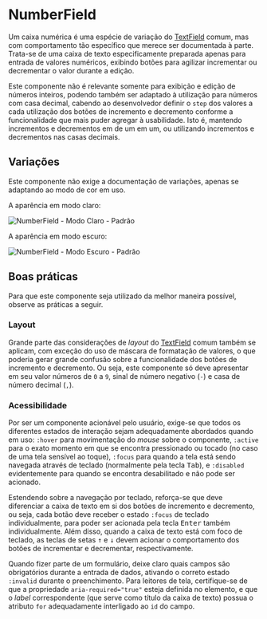 # NumberField

Um caixa numérica é uma espécie de variação do [TextField](./text-field.md) comum, mas com comportamento tão específico que merece ser documentada à parte. Trata-se de uma caixa de texto especificamente preparada apenas para entrada de valores numéricos, exibindo botões para agilizar incrementar ou decrementar o valor durante a edição.

Este componente não é relevante somente para exibição e edição de números inteiros, podendo também ser adaptado à utilização para números com casa decimal, cabendo ao desenvolvedor definir o `step` dos valores a cada utilização dos botões de incremento e decremento conforme a funcionalidade que mais puder agregar à usabilidade. Isto é, mantendo incrementos e decrementos em de um em um, ou utilizando incrementos e decrementos nas casas decimais.

## Variações

Este componente não exige a documentação de variações, apenas se adaptando ao modo de cor em uso.

A aparência em modo claro:

![NumberField - Modo Claro - Padrão](~@source/assets/images/component-numberfield-light.png)

A aparência em modo escuro:

![NumberField - Modo Escuro - Padrão](~@source/assets/images/component-numberfield-dark.png)

## Boas práticas

Para que este componente seja utilizado da melhor maneira possível, observe as práticas a seguir.

### Layout

Grande parte das considerações de _layout_ do [TextField](./text-field.md) comum também se aplicam, com exceção do uso de máscara de formatação de valores, o que poderia gerar grande confusão sobre a funcionalidade dos botões de incremento e decremento. Ou seja, este componente só deve apresentar em seu valor números de `0` a `9`, sinal de número negativo (`-`) e casa de número decimal (`,`).

### Acessibilidade

Por ser um componente acionável pelo usuário, exige-se que todos os diferentes estados de interação sejam adequadamente abordados quando em uso: `:hover` para movimentação do _mouse_ sobre o componente, `:active` para o exato momento em que se encontra pressionado ou tocado (no caso de uma tela sensível ao toque), `:focus` para quando a tela está sendo navegada através de teclado (normalmente pela tecla <kbd>Tab</kbd>), e `:disabled` evidentemente para quando se encontra desabilitado e não pode ser acionado.

Estendendo sobre a navegação por teclado, reforça-se que deve diferenciar a caixa de texto em si dos botões de incremento e decremento, ou seja, cada botão deve receber o estado `:focus` de teclado individualmente, para poder ser acionada pela tecla <kbd>Enter</kbd> também individualmente. Além disso, quando a caixa de texto está com foco de teclado, as teclas de setas <kbd>&uarr;</kbd> e <kbd>&darr;</kbd> devem acionar o comportamento dos botões de incrementar e decrementar, respectivamente.

Quando fizer parte de um formulário, deixe claro quais campos são obrigatórios durante a entrada de dados, ativando o correto estado `:invalid` durante o preenchimento. Para leitores de tela, certifique-se de que a propriedade `aria-required="true"` esteja definida no elemento, e que o _label_ correspondente (que serve como título da caixa de texto) possua o atributo `for` adequadamente interligado ao `id` do campo.
